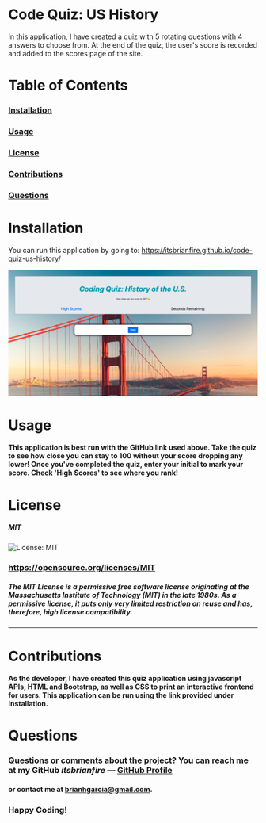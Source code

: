 # Code Quiz: US History
  In this application, I have created a quiz with 5 rotating questions with 4 answers to choose from. At the end of the quiz, the user's score is recorded and added to the scores page of the site. 
  
  # Table of Contents  
  ### [Installation](#installation)
  ### [Usage](#usage) 
  ### [License](#license) 
  ### [Contributions](#contributions) 
  ### [Questions](#questions) 
  
  # Installation
  You can run this application by going to: https://itsbrianfire.github.io/code-quiz-us-history/

  ![UI Image](./assets/css/coding-quiz-us-history-interface.png)
  
  # Usage
  #### This application is best run with the GitHub link used above. Take the quiz to see how close you can stay to 100 without your score dropping any lower! Once you've completed the quiz, enter your initial to mark your score. Check 'High Scores' to see where you rank!

  # License
  ##### MIT

  ![License: MIT](https://img.shields.io/badge/License-MIT-yellow.svg)
  ### https://opensource.org/licenses/MIT
  #####  The MIT License is a permissive free software license originating at the Massachusetts Institute of Technology (MIT) in the late 1980s. As a permissive license, it puts only very limited restriction on reuse and has, therefore, high license compatibility.

  ---
  
  # Contributions
  #### As the developer, I have created this quiz application using javascript APIs, HTML and Bootstrap, as well as CSS to print an interactive frontend for users. This application can be run using the link provided under Installation. 
  
  # Questions
  ### Questions or comments about the project? You can reach me at my GitHub *itsbrianfire* — [GitHub Profile](https://www.github.com/itsbrianfire)
  #### or contact me at brianhgarcia@gmail.com.

  ### Happy Coding!